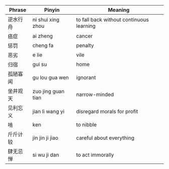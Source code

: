 | Phrase | Pinyin | Meaning |
|------|------|---------|
| 逆水行舟       | ni shui xing zhou        | to fall back without continuous learning          |
| 癌症           | ai zheng                 | cancer                                            |
| 惩罚           | cheng fa                 | penalty                                           |
| 恶劣           | e lie                    | vile                                              |
| 归宿           | gui su                   | home                                              |
| 孤陋寡闻       | gu lou gua wen           | ignorant                                          |
| 坐井观天       | zuo jing guan tian       | narrow-minded                                     |
| 见利忘义       | jian li wang yi          | disregard morals for profit                       |
| 啃             | ken                      | to nibble                                         |
| 斤斤计较       | jin jin ji jiao          | careful about everything                          |
| 肆无忌惮       | si wu ji dan             | to act immorally                                  |
